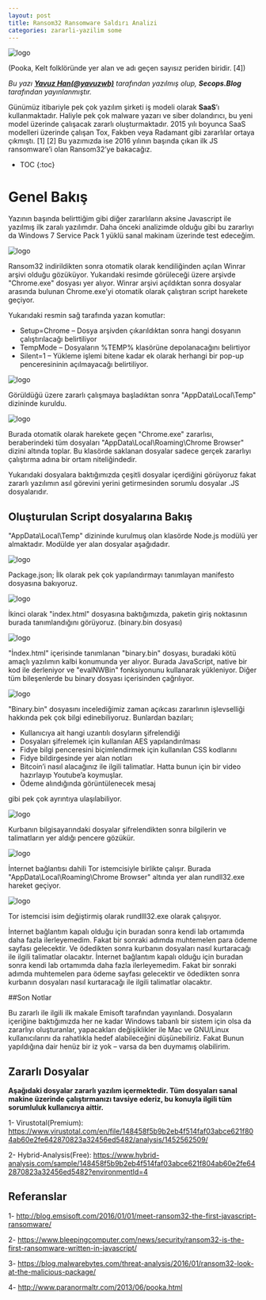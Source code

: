 ```yaml
---
layout: post
title: Ransom32 Ransomware Saldırı Analizi
categories: zararli-yazilim some
---
```


![logo](/../post_images/ransom/pooka.jpg)

(Pooka, Kelt folklöründe yer alan ve adı geçen sayısız periden biridir. [4])

*Bu yazı **[Yavuz Han(@yavuzwb)](https://twitter.com/yavuzwb)** tarafından yazılmış olup, **Secops.Blog** tarafından yayınlanmıştır.*

Günümüz itibariyle pek çok yazılım şirketi iş modeli olarak **SaaS**’ı kullanmaktadır. Haliyle pek çok malware yazarı ve siber dolandırıcı, bu yeni model üzerinde çalışacak zararlı oluşturmaktadır. 2015 yılı boyunca SaaS modelleri üzerinde çalışan Tox, Fakben veya Radamant gibi zararlılar ortaya çıkmıştı. [1] [2]  Bu yazımızda ise 2016 yılının başında çıkan ilk JS ransomware’i olan Ransom32’ye bakacağız.

* TOC
{:toc}

# Genel Bakış

Yazının başında belirttiğim gibi diğer zararlıların aksine Javascript ile yazılmış ilk zaralı yazılımdır. Daha önceki analizimde olduğu gibi bu zararlıyı da Windows 7 Service Pack 1 yüklü sanal makinam üzerinde test edeceğim.


![logo](/../post_images/ransom/resim1.png)

Ransom32 indirildikten sonra otomatik olarak kendiliğinden açılan Winrar arşivi olduğu gözüküyor. Yukarıdaki resimde görüleceği üzere arşivde "Chrome.exe" dosyası yer alıyor. Winrar arşivi açıldıktan sonra dosyalar arasında bulunan Chrome.exe’yi otomatik olarak çalıştıran script harekete geçiyor.

Yukarıdaki resmin sağ tarafında yazan komutlar:

- Setup=Chrome – Dosya arşivden çıkarıldıktan sonra hangi dosyanın çalıştırılacağı belirtiliyor
- TempMode – Dosyaların %TEMP% klasörüne depolanacağını belirtiyor
- Silent=1 – Yükleme işlemi bitene kadar ek olarak herhangi bir pop-up penceresininin açılmayacağı belirtiliyor.

![logo](/../post_images/ransom/resim2.png)

Görüldüğü üzere zararlı çalışmaya başladıktan sonra "AppData\Local\Temp" dizininde kuruldu.

![logo](/../post_images/ransom/resim3.png)


Burada otomatik olarak harekete geçen "Chrome.exe" zararlısı, beraberindeki tüm dosyaları "AppData\Local\Roaming\Chrome Browser" dizini altında toplar. Bu klasörde saklanan dosyalar sadece gerçek zararlıyı çalıştırma adına bir ortam niteliğindedir.

Yukarıdaki dosyalara baktığımızda çeşitli dosyalar içerdiğini görüyoruz fakat  zararlı yazılımın asıl görevini yerini getirmesinden sorumlu dosyalar .JS dosyalarıdır.

## Oluşturulan Script dosyalarına Bakış

"AppData\Local\Temp" dizininde kurulmuş olan klasörde Node.js modülü yer almaktadır. Modülde yer alan dosyalar aşağıdadır.

![logo](/../post_images/ransom/resim4.png)

Package.json; İlk olarak pek çok yapılandırmayı tanımlayan manifesto dosyasına bakıyoruz.

![logo](/../post_images/ransom/resim5.png)


İkinci olarak "index.html" dosyasına baktığımızda, paketin giriş noktasının burada tanımlandığını görüyoruz. (binary.bin dosyası)

![logo](/../post_images/ransom/resim6.png)

"İndex.html" içerisinde tanımlanan "binary.bin" dosyası, buradaki kötü amaçlı yazılımın kalbi konumunda yer alıyor. Burada JavaScript, native bir kod ile derleniyor ve "evalNWBin" fonksiyonunu kullanarak yükleniyor. Diğer tüm bileşenlerde bu binary dosyası içerisinden çağrılıyor.

![logo](/../post_images/ransom/resim7.png)


"Binary.bin" dosyasını incelediğimiz zaman açıkcası zararlının işlevselliği hakkında pek çok bilgi edinebiliyoruz. Bunlardan bazıları;

- Kullanıcıya ait hangi uzantılı dosyların şifrelendiği
- Dosyaları şifrelemek için kullanılan AES yapılandırılması
- Fidye bilgi penceresini biçimlendirmek için kullanılan CSS kodlarını
- Fidye bildirgesinde yer alan notları
- Bitcoin’i nasıl alacağınız ile ilgili talimatlar. Hatta bunun için bir video hazırlayıp Youtube’a koymuşlar.
- Ödeme alındığında görüntülenecek mesaj

gibi pek çok ayrıntıya ulaşılabiliyor.


![logo](/../post_images/ransom/resim8.png)

Kurbanın bilgisayarındaki dosyalar şifrelendikten sonra  bilgilerin ve talimatların yer aldığı pencere gözükür. 

![logo](/../post_images/ransom/resim9.png)

İnternet bağlantısı dahili Tor istemcisiyle birlikte çalışır. Burada  "AppData\Local\Roaming\Chrome Browser" altında yer alan rundll32.exe hareket geçiyor.

![logo](/../post_images/ransom/resim10.png)

Tor istemcisi isim değiştirmiş olarak  rundlll32.exe olarak çalışıyor.

İnternet bağlantım kapalı olduğu için buradan sonra kendi lab ortamımda daha fazla ilerleyemedim. Fakat bir sonraki adımda muhtemelen para ödeme sayfası gelecektir. Ve ödedikten sonra kurbanın dosyaları nasıl kurtaracağı ile ilgili talimatlar olacaktır. İnternet bağlantım kapalı olduğu için buradan sonra kendi lab ortamımda daha fazla ilerleyemedim. Fakat bir sonraki adımda muhtemelen para ödeme sayfası gelecektir ve ödedikten sonra kurbanın dosyaları nasıl kurtaracağı ile ilgili talimatlar olacaktır.


##Son Notlar

Bu zararlı ile ilgili ilk makale Emisoft tarafından yayınlandı. Dosyaların içeriğine baktığımızda her ne kadar Windows tabanlı bir sistem için olsa da zararlıyı oluşturanlar, yapacakları değişiklikler ile Mac ve GNU/Linux kullanıcılarını da rahatlıkla hedef alabileceğini düşünebiliriz. Fakat Bunun yapıldığına dair henüz bir iz yok – varsa da ben duymamış olabilirim.

## Zararlı Dosyalar

**Aşağıdaki dosyalar zararlı yazılım içermektedir. Tüm dosyaları sanal makine üzerinde çalıştırmanızı tavsiye ederiz, bu konuyla ilgili tüm sorumluluk kullanıcıya aittir.**

1- Virustotal(Premium): https://www.virustotal.com/en/file/148458f5b9b2eb4f514faf03abce621f804ab60e2fe642870823a32456ed5482/analysis/1452562509/

2- Hybrid-Analysis(Free):
https://www.hybrid-analysis.com/sample/148458f5b9b2eb4f514faf03abce621f804ab60e2fe642870823a32456ed5482?environmentId=4

## Referanslar

1- http://blog.emsisoft.com/2016/01/01/meet-ransom32-the-first-javascript-ransomware/

2- https://www.bleepingcomputer.com/news/security/ransom32-is-the-first-ransomware-written-in-javascript/

3- https://blog.malwarebytes.com/threat-analysis/2016/01/ransom32-look-at-the-malicious-package/

4- http://www.paranormaltr.com/2013/06/pooka.html
